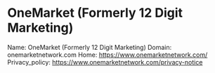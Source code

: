 
# OneMarket (Formerly 12 Digit Marketing)

Name: OneMarket (Formerly 12 Digit Marketing)
Domain: onemarketnetwork.com
Home: https://www.onemarketnetwork.com/
Privacy_policy: https://www.onemarketnetwork.com/privacy-notice
